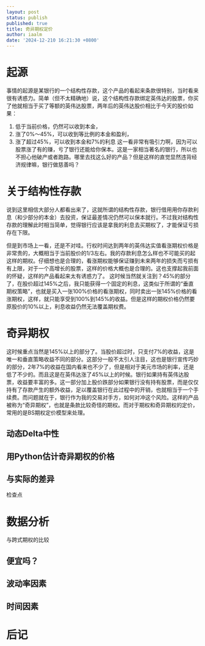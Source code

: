 ```yaml
---
layout: post
status: publish
published: true
title: 奇异期权定价
author: iaalm
date: '2024-12-210 16:21:30 +0800'
---
```


# 起源
事情的起源是某银行的一个结构性存款，这个产品的看起来条款很特别，当时看来很有诱惑力。简单（但不太精确地）说，这个结构性存款绑定英伟达的股票，你买了他就相当于买了等额的英伟达股票，两年后的英伟达股价相比于今天的股价如果：
1. 低于当前价格，仍然可以收到本金，
2. 涨了0%～45%，可以收到等比例的本金和盈利，
3. 涨了超过45%，可以收到本金和7%的利息
这一看非常有吸引力啊，因为可以股票涨了有的赚，亏了银行还能给你保本。这是一家相当著名的银行，所以也不担心他破产或者跑路。哪里去找这么好的产品？但是这样的直觉显然违背经济规律嘛，银行做慈善吗？

# 关于结构性存款
说到这里相信大部分人都看出来了，这就所谓的结构性存款，银行借用用你存款利息（和少部分的本金）去投资，保证最差情况仍然可以保本就行。不过我对结构性存款的理解此时相当简单，觉得银行应该是拿我的利息去买期权了，才能保证亏损存在下限。

但是到市场上一看，还是不对哇。行权时间达到两年的英伟达实值看涨期权价格是非常贵的，大概相当于当前股价的1/3左右。我的存款利息怎么样也不可能买的起这样的期权。仔细想也是合理的，看涨期权能够保证赚到未来两年的损失而亏损有有上限，对于一个高增长的股票，这样的价格大概也是合理的。这也支撑起我前面的怀疑，这样的产品看起来太有诱惑力了。
这时候当然就关注到？45%的部分了，在股价超过145%之后，我只能获得一个固定的利息，这类似于所谓的“垂直期权策略”，也就是买入一张100%价格的看涨期权，同时卖出一张145%价格的看涨期权，这样，就只能享受到100%到145%的收益。但是这样的期权价格仍然要原股价的10%以上，利息收益仍然无法覆盖期权费。

# 奇异期权
这时候重点当然是145%以上的部分了。当股价超过时，只支付7%的收益，这是唯一和垂直策略收益不同的部分。这部分一般不太引人注目，这也是银行宣传巧妙的部分，2年7%的收益在国内看来也不少了，但是相对于美元市场的利率，还是低了不少的。而且这是在英伟达涨了45%以上的时候。银行如果持有英伟达股票，收益要丰富的多。这一部分加上股价跌部分如果银行没有持有股票，而是仅仅持有了存款产生的额外收益，足以覆盖银行在此过程中的开销，也就相当于一个手续费。而问题就在于，银行作为我的交易对手方，如何对冲这个风险。这样的产品被称为“奇异期权”，也就是条款比较奇怪的期权。而对于期权和奇异期权的定价，常用的是BS期权定价模型来处理。

## 动态Delta中性



## 用Python估计奇异期权的价格

## 与实际的差异
检查点

# 数据分析
与跨式期权的比较
## 便宜吗？
## 波动率因素
## 时间因素

# 后记